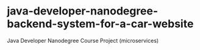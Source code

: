 # java-developer-nanodegree-backend-system-for-a-car-website
Java Developer Nanodegree Course Project (microservices)
